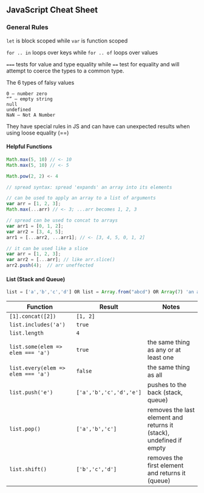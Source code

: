 ## JavaScript Cheat Sheet

### General Rules

`let` is block scoped while `var` is function scoped

`for .. in` loops over keys while `for .. of` loops over values

`===` tests for value and type equality while `==` test for equality and will attempt to coerce the types to a common type. 

The 6 types of falsy values

```false — boolean false
0 — number zero
“” — empty string
null
undefined
NaN — Not A Number
```

They have special rules in JS and can have can unexpected results when using loose equality (==)

#### Helpful Functions
```javascript
Math.max(5, 10) // <- 10
Math.max(5, 10) // <- 5

Math.pow(2, 2) <- 4

// spread syntax: spread 'expands' an array into its elements

// can be used to apply an array to a list of arguments
var arr = [1, 2, 3];
Math.max(...arr) // <- 3; ...arr becomes 1, 2, 3

// spread can be used to concat to arrays
var arr1 = [0, 1, 2];
var arr2 = [3, 4, 5];
arr1 = [...arr2, ...arr1]; // <- [3, 4, 5, 0, 1, 2]

// it can be used like a slice
var arr = [1, 2, 3];
var arr2 = [...arr]; // like arr.slice()
arr2.push(4);  // arr uneffected
```

#### List (Stack and Queue)

```javascript 
list = ['a','b','c','d'] OR list = Array.from("abcd") OR Array(7) 'an array of len 7 with no elements'
```

| Function       | Result | Notes|
| ------------- |-------------|-------------| 
| `[1].concat([2])` | `[1, 2]` | 
| `list.includes('a')` | `true` | 
| `list.length` | `4` | 
| `list.some(elem => elem === 'a')` | `true` | the same thing as any or at least one
| `list.every(elem => elem === 'a')` | `false` | the same thing as all
| `list.push('e')` | `['a','b','c','d','e']` | pushes to the back (stack, queue)
| `list.pop()` | `['a','b','c']` | removes the last element and returns it (stack), undefined if empty
| `list.shift()` | `['b','c','d']` | removes the first element and returns it (queue)

